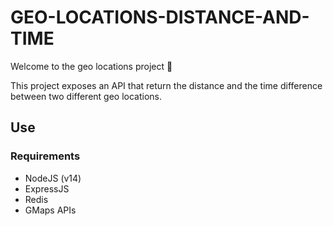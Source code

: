 # GEO-LOCATIONS-DISTANCE-AND-TIME
Welcome to the geo locations project :rocket:

This project exposes an API that return the distance and the time difference between two different geo locations.

## Use

### Requirements
* NodeJS (v14)
* ExpressJS
* Redis
* GMaps APIs